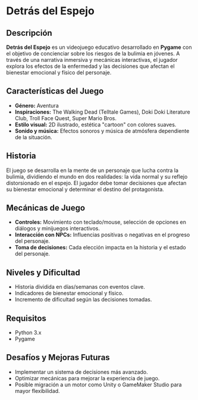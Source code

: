 # Detrás del Espejo

## Descripción
**Detrás del Espejo** es un videojuego educativo desarrollado en **Pygame** con el objetivo de concienciar sobre los riesgos de la bulimia en jóvenes. A través de una narrativa inmersiva y mecánicas interactivas, el jugador explora los efectos de la enfermedad y las decisiones que afectan el bienestar emocional y físico del personaje.

## Características del Juego
- **Género:** Aventura
- **Inspiraciones:** The Walking Dead (Telltale Games), Doki Doki Literature Club, Troll Face Quest, Super Mario Bros.
- **Estilo visual:** 2D ilustrado, estética "cartoon" con colores suaves.
- **Sonido y música:** Efectos sonoros y música de atmósfera dependiente de la situación.

## Historia
El juego se desarrolla en la mente de un personaje que lucha contra la bulimia, dividiendo el mundo en dos realidades: la vida normal y su reflejo distorsionado en el espejo. El jugador debe tomar decisiones que afectan su bienestar emocional y determinar el destino del protagonista.

## Mecánicas de Juego
- **Controles:** Movimiento con teclado/mouse, selección de opciones en diálogos y minijuegos interactivos.
- **Interacción con NPCs:** Influencias positivas o negativas en el progreso del personaje.
- **Toma de decisiones:** Cada elección impacta en la historia y el estado del personaje.

## Niveles y Dificultad
- Historia dividida en días/semanas con eventos clave.
- Indicadores de bienestar emocional y físico.
- Incremento de dificultad según las decisiones tomadas.

## Requisitos
- Python 3.x
- Pygame

## Desafíos y Mejoras Futuras
- Implementar un sistema de decisiones más avanzado.
- Optimizar mecánicas para mejorar la experiencia de juego.
- Posible migración a un motor como Unity o GameMaker Studio para mayor flexibilidad.
